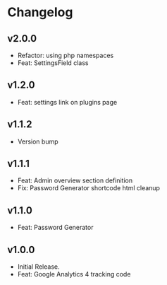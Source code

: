 # Changelog

## v2.0.0

* Refactor: using php namespaces
* Feat: SettingsField class

## v1.2.0

* Feat: settings link on plugins page

## v1.1.2

* Version bump

## v1.1.1

* Feat: Admin overview section definition
* Fix: Password Generator shortcode html cleanup

## v1.1.0

* Feat: Password Generator

## v1.0.0

* Initial Release.
* Feat: Google Analytics 4 tracking code
